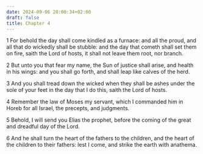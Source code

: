 ```yaml
---
date: 2024-09-06 20:00:34+02:00
draft: false
title: Chapter 4
---
```




1 For behold the day shall come kindled as a furnace: and all the proud, and all that do wickedly shall be stubble: and the day that cometh shall set them on fire, saith the Lord of hosts, it shall not leave them root, nor branch.

2 But unto you that fear my name, the Sun of justice shall arise, and health in his wings: and you shall go forth, and shall leap like calves of the herd.

3 And you shall tread down the wicked when they shall be ashes under the sole of your feet in the day that I do this, saith the Lord of hosts.

4 Remember the law of Moses my servant, which I commanded him in Horeb for all Israel, the precepts, and judgments.

5 Behold, I will send you Elias the prophet, before the coming of the great and dreadful day of the Lord.

6 And he shall turn the heart of the fathers to the children, and the heart of the children to their fathers: lest I come, and strike the earth with anathema.

